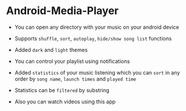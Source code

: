 # Android-Media-Player

- You can open any directory with your music on your android device

- Supports `shuffle`, `sort`, `autoplay`, `hide/show song list` functions

- Added `dark` and `light` themes

- You can control your playlist using notifications

- Added `statistics` of your music listening which you can `sort` in any order by `song name`, `launch times` and `played time`

- Statistics can be `filtered` by substring

- Also you can watch videos using this app
